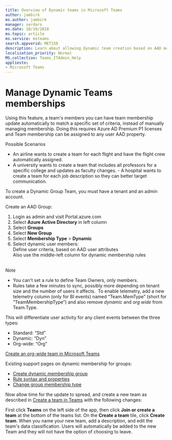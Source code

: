 ```yaml
---
title: Overview of Dynamic teams in Microsoft Teams
author: jambirk
ms.author: jambirk
manager: serdars
ms.date: 10/10/2018
ms.topic: article
ms.service: msteams
search.appverid: MET150
description: Learn about allowing Dynamic team creation based on AAD memberships.
localization_priority: Normal
MS.collection: Teams_ITAdmin_Help
appliesto: 
- Microsoft Teams
---
```


# Manage Dynamic Teams memberships

Using this feature, a team's members you can have team membership update automatically to match a specific set of criteria, instead of manually managing membership.​ Doing this requires Azure AD Premium P1 licenses and Team membership can be assigned to any user AAD property.

Possible Scenarios​
- An airline wants to create a team for each flight and have the flight crew automatically assigned.​
- A university wants to create a team that includes all professors for a specific college and updates as faculty changes.
​- A hospital wants to create a team for each job description so they can better target communication. 
​
​

To create a Dynamic Group Team, you must have a tenant and an admin account​.


Create an AAD Group:
1. Login as admin and visit Portal.azure.com​
2. Select **Azure Active Directory** in left column​
3. Select **Groups​**
4. Select **New Group**​
5. Select **Membership Type** > **Dynamic**​
6. Select dynamic user members​: <br/>
    Define user criteria​, based on AAD user attributes​<br/>
    Also use the middle-left column for dynamic membership rules<br/>
​
> [!NOTE]
>- You can't set a rule to define Team Owners, only members.
>- Rules take a few minutes to sync, possibly more depending on tenant size and the number of users it affects.
​
To enable telemetry, add a new telemetry column (only for BI events) named “Team.MemType” (short for “TeamMembershipType”​) and also remove _dynamic_ and _org wide_ from Team.Type.

This will differentiate user activity for any client events between the three types​:
- Standard: “Std”​
- Dynamic: “Dyn”​
- Org-wide: “Org”​

[Create an org-wide team in Microsoft Teams](create-an-org-wide-team.md)

Existing support pages on dynamic membership for groups: 
- [Create dynamic membership group](https://docs.microsoft.com/en-us/azure/active-directory/users-groups-roles/groups-dynamic-membership)
- [Rule syntax and properties](https://docs.microsoft.com/en-us/azure/active-directory/users-groups-roles/groups-dynamic-membership)
- [Change group membership type](https://docs.microsoft.com/en-us/azure/active-directory/users-groups-roles/groups-change-type)

Now allow time for the update to spread, and create a new team  as described in [Create a team in Teams](https://support.office.com/en-us/article/create-a-team-in-teams-174adf5f-846b-4780-b765-de1a0a737e2b) with the following changes: 

First click **Teams**  on the left side of the app, then click **Join or create a team** at the bottom of the teams list. On the **Create a team** tile, click **Create team**.
When you name your new team, add a description, and edit the team's data classification.  Users will automatically be added to the new Team and they will not have the option of choosing to leave.
